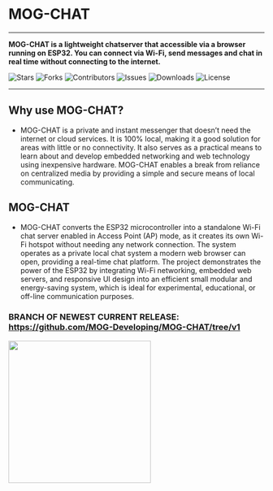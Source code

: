 # MOG-CHAT
---
**MOG-CHAT is a lightweight chatserver that accessible via a browser running on ESP32. You can connect via Wi-Fi, send messages and chat in real time without connecting to the internet.**

![Stars](https://img.shields.io/github/stars/MOG-Developing/MOG-CHAT?style=social) ![Forks](https://img.shields.io/github/forks/MOG-Developing/MOG-CHAT?style=social) ![Contributors](https://img.shields.io/github/contributors/MOG-Developing/MOG-CHAT) ![Issues](https://img.shields.io/github/issues/MOG-Developing/MOG-CHAT) ![Downloads](https://img.shields.io/github/downloads/MOG-Developing/MOG-CHAT/total) ![License](https://img.shields.io/github/license/MOG-Developing/MOG-CHAT)

---

## Why use MOG-CHAT?
- MOG-CHAT is a private and instant messenger that doesn’t need the internet or cloud services. It is 100% local, making it a good solution for areas with little or no connectivity. It also serves as a practical means to learn about and develop embedded networking and web technology using inexpensive hardware. MOG-CHAT enables a break from reliance on centralized media by providing a simple and secure means of local communicating.

## MOG-CHAT
- MOG-CHAT converts the ESP32 microcontroller into a standalone Wi-Fi chat server enabled in Access Point (AP) mode, as it creates its own Wi-Fi hotspot without needing any network connection. The system operates as a private local chat system a modern web browser can open, providing a real-time chat platform. The project demonstrates the power of the ESP32 by integrating Wi-Fi networking, embedded web servers, and responsive UI design into an efficient small modular and energy-saving system, which is ideal for experimental, educational, or off-line communication purposes.

### BRANCH OF NEWEST CURRENT RELEASE: https://github.com/MOG-Developing/MOG-CHAT/tree/v1
<img src="https://github.com/user-attachments/assets/96a6dbb6-b029-43dd-9dbb-548c1155ee85" width="280" />
